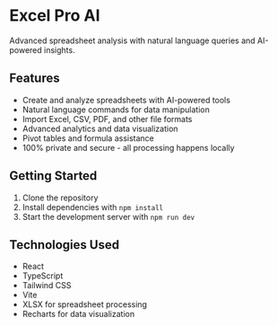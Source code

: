 # Excel Pro AI

Advanced spreadsheet analysis with natural language queries and AI-powered insights.

## Features

- Create and analyze spreadsheets with AI-powered tools
- Natural language commands for data manipulation
- Import Excel, CSV, PDF, and other file formats
- Advanced analytics and data visualization
- Pivot tables and formula assistance
- 100% private and secure - all processing happens locally

## Getting Started

1. Clone the repository
2. Install dependencies with `npm install`
3. Start the development server with `npm run dev`

## Technologies Used

- React
- TypeScript
- Tailwind CSS
- Vite
- XLSX for spreadsheet processing
- Recharts for data visualization